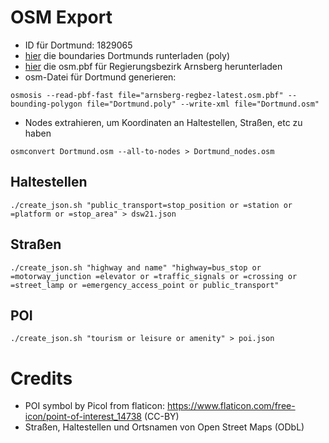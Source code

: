 
# OSM Export

  * ID für Dortmund: 1829065
  * [hier](http://polygons.openstreetmap.fr/) die boundaries Dortmunds
    runterladen (poly)
  * [hier](http://download.geofabrik.de/) die osm.pbf für Regierungsbezirk
    Arnsberg herunterladen
  * osm-Datei für Dortmund generieren:

```
osmosis --read-pbf-fast file="arnsberg-regbez-latest.osm.pbf" --bounding-polygon file="Dortmund.poly" --write-xml file="Dortmund.osm"
```

  * Nodes extrahieren, um Koordinaten an Haltestellen, Straßen, etc zu haben

```
osmconvert Dortmund.osm --all-to-nodes > Dortmund_nodes.osm
```

## Haltestellen

```
./create_json.sh "public_transport=stop_position or =station or =platform or =stop_area" > dsw21.json 
```

## Straßen

```
./create_json.sh "highway and name" "highway=bus_stop or =motorway_junction =elevator or =traffic_signals or =crossing or =street_lamp or =emergency_access_point or public_transport"
```

## POI

```
./create_json.sh "tourism or leisure or amenity" > poi.json
```

# Credits

  * POI symbol by Picol from flaticon: https://www.flaticon.com/free-icon/point-of-interest_14738 (CC-BY)
  * Straßen, Haltestellen und Ortsnamen von Open Street Maps (ODbL)
